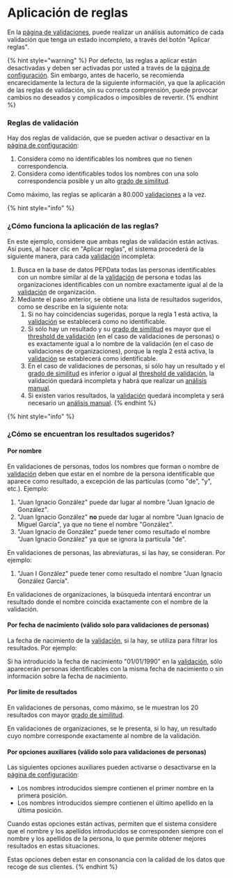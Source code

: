 # Aplicación de reglas

En la  [página de validaciones](./), puede realizar un análisis automático de cada validación que tenga un estado incompleto, a través del botón "Aplicar reglas".&#x20;

{% hint style="warning" %}
Por defecto, las reglas a aplicar están desactivadas y deben ser activadas por usted a través de la [página de configuración](../configuracoes/). Sin embargo, antes de hacerlo, se recomienda encarecidamente la lectura de la siguiente información, ya que la aplicación de las reglas de validación, sin su correcta comprensión, puede provocar cambios no deseados y complicados o imposibles de revertir.
{% endhint %}

### Reglas  de validación

Hay dos reglas de validación, que se pueden activar o desactivar en la [página de configuración](../configuracoes/):&#x20;

1. Considera como no identificables los nombres que no tienen correspondencia.&#x20;
2. Considera como identificables todos los nombres con una solo correspondencia posible y un alto [grado de similitud](../../glossario/glossario-aplicacao.md#grau-de-semelhanca).

Como máximo, las reglas se aplicarán a 80.000 [validaciones](../../glossario/glossario-aplicacao.md#validacao) a la vez.&#x20;

{% hint style="info" %}
### ¿Cómo funciona la aplicación de las reglas?

En este ejemplo, considere que ambas reglas de validación están activas. Así pues, al hacer clic en "Aplicar reglas", el sistema procederá de la siguiente manera, para cada [validación](../../glossario/glossario-aplicacao.md#validacao) incompleta:

1. Busca en la base de datos PEPData todas las personas identificables con un nombre similar al de la [validación](../../glossario/glossario-aplicacao.md#validacao) de persona e todas las organizaciones identificables con un nombre exactamente igual al de la [validación](../../glossario/glossario-aplicacao.md#validacion) de organización.
2. Mediante el paso anterior, se obtiene una lista de resultados sugeridos, como se describe en la siguiente nota:
   1. Si no hay coincidencias sugeridas, porque la regla 1 está activa, la [validación](../../glossario/glossario-aplicacao.md#validacao) se establecerá como no identificable.
   2. Si sólo hay un resultado y su [grado de similitud](../../glossario/glossario-aplicacao.md#grau-de-semelhanca) es mayor que el [threshold de validación](../configuracoes/#threshold-de-validacao) (en el caso de validaciones de personas) o es exactamente igual a lo nombre de la validación (en el caso de validaciones de organizaciones), porque la regla 2 está activa, la [validación](../../glossario/glossario-aplicacao.md#validacao) se establecerá como identificable.&#x20;
   3. En el caso de validaciones de personas, si sólo hay un resultado y el [grado de similitud](../../glossario/glossario-aplicacao.md#grau-de-semelhanca) es inferior o igual al [threshold de validación](../configuracoes/#threshold-de-validacao), la validación quedará incompleta y habrá que realizar un [análisis manual](analise-manual.md).
   4. Si existen varios resultados, la [validación](../../glossario/glossario-aplicacao.md#validacao) quedará incompleta y será necesario un [análisis manual](analise-manual.md).
{% endhint %}

{% hint style="info" %}
### ¿Cómo se encuentran los resultados sugeridos?

#### Por nombre

En validaciones de personas, todos los nombres que forman o nombre de [validación](../../glossario/glossario-aplicacao.md#validacao) deben que estar en el nombre de la persona identificable que aparece como resultado, a excepción de las partículas (como "de", "y", etc.). Ejemplo:

1. "Juan Ignacio González" puede dar lugar al nombre "Juan Ignacio de González".
2. "Juan Ignacio González" **no** puede dar lugar al nombre "Juan Ignacio de Miguel García", ya que no tiene el nombre "González".
3. "Juan Ignacio de González" puede tener como resultado el nombre "Juan Ignacio González" ya que se ignora la partícula "de".

En validaciones de personas, las abreviaturas, si las hay, se consideran. Por ejemplo:

1. "Juan I González" puede tener como resultado el nombre "Juan Ignacio González García".

En validaciones de organizaciones, la búsqueda intentará encontrar un resultado donde el nombre coincida exactamente con el nombre de la validación.

#### Por fecha de nacimiento (válido solo para validaciones de personas)

La fecha de nacimiento de la [validación](../../glossario/glossario-aplicacao.md#validacao), si la hay, se utiliza para filtrar los resultados. Por ejemplo:

Si ha introducido la fecha de nacimiento "01/01/1990" en la [validación](../../glossario/glossario-aplicacao.md#validacao), sólo aparecerán personas identificables con la misma fecha de nacimiento o sin información sobre la fecha de nacimiento.

#### Por límite de resultados&#x20;

En validaciones de personas, como máximo, se le muestran los 20 resultados con mayor [grado de similitud](../../glossario/glossario-aplicacao.md#grau-de-semelhanca).

En validaciones de organizaciones, se le presenta, si lo hay, un resultado cuyo nombre corresponde exactamente al nombre de la validación.

#### Por opciones auxiliares (válido solo para validaciones de personas)

Las siguientes opciones auxiliares pueden activarse o desactivarse en la [página de configuración](../configuracoes/):&#x20;

* Los nombres introducidos siempre contienen el primer nombre en la primera posición.
* Los nombres introducidos siempre contienen el último apellido en la última posición.

Cuando estas opciones están activas, permiten que el sistema considere que el nombre y los apellidos introducidos se corresponden siempre con el nombre y los apellidos de la persona, lo que permite obtener mejores resultados en estas situaciones.

Estas opciones deben estar en consonancia con la calidad de los datos que recoge de sus clientes.
{% endhint %}

##
